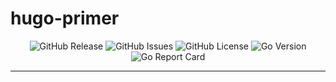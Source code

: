 # hugo-primer <!-- omit in toc -->

<p align="center">
  <img alt="GitHub Release" src="https://img.shields.io/github/v/release/kilianpaquier/hugo-primer?include_prereleases&sort=semver&style=for-the-badge">
  <img alt="GitHub Issues" src="https://img.shields.io/github/issues-raw/kilianpaquier/hugo-primer?style=for-the-badge">
  <img alt="GitHub License" src="https://img.shields.io/github/license/kilianpaquier/hugo-primer?style=for-the-badge">
  <img alt="Go Version" src="https://img.shields.io/github/go-mod/go-version/kilianpaquier/hugo-primer/main?style=for-the-badge&label=Go+Version">
  <img alt="Go Report Card" src="https://goreportcard.com/badge/github.com/kilianpaquier/hugo-primer?style=for-the-badge">
</p>

---
